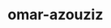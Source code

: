 # omar-azouziz
<!DOCTYPE html >
<html>
  <head>
    <title>MY GitHub Page Site</titel>
  </head>
  <boby>
    <h1>Hello SAP Customer Data Cloud!</h1>
    <p>Welcome to my Github Pages site!</p>
    <body>
      </html>
    
